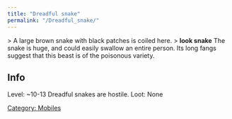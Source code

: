 ```yaml
---
title: "Dreadful snake"
permalink: "/Dreadful_snake/"
---
```


\> A large brown snake with black patches is coiled here.
\> **look snake**
The snake is huge, and could easily swallow an entire person. Its long
fangs
suggest that this beast is of the poisonous variety.

## Info

Level: ~10-13
Dreadful snakes are hostile.
Loot: None

[Category: Mobiles](Category:_Mobiles "wikilink")